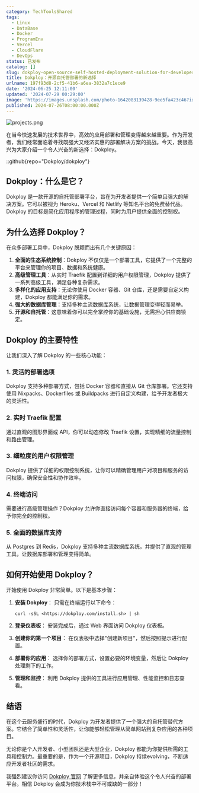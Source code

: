 ```yaml
---
category: TechToolsShared
tags:
  - Linux
  - DataBase
  - Docker
  - ProgramEnv
  - Vercel
  - CloudFlare
  - DevOps
status: 已发布
catalog: []
slug: dokploy-open-source-self-hosted-deployment-solution-for-developers
title: Dokploy：开源自托管部署的新选择
urlname: 197f93d8-2cf5-41b6-a6ea-3832a7c1ece9
date: '2024-06-25 12:11:00'
updated: '2024-07-29 00:29:00'
image: 'https://images.unsplash.com/photo-1642083139428-9ee5fa423c46?ixlib=rb-4.0.3&q=85&fm=jpg&crop=entropy&cs=srgb'
published: 2024-07-26T08:00:00.000Z
---
```


![projects.png](https://prod-files-secure.s3.us-west-2.amazonaws.com/5d24fe63-e567-4804-86f9-9fdc62e13082/adfdc1fe-2109-46ac-9ad4-f50e8631f20c/projects.png?X-Amz-Algorithm=AWS4-HMAC-SHA256&X-Amz-Content-Sha256=UNSIGNED-PAYLOAD&X-Amz-Credential=ASIAZI2LB466V23VUN6K%2F20250313%2Fus-west-2%2Fs3%2Faws4_request&X-Amz-Date=20250313T213226Z&X-Amz-Expires=3600&X-Amz-Security-Token=IQoJb3JpZ2luX2VjEJX%2F%2F%2F%2F%2F%2F%2F%2F%2F%2FwEaCXVzLXdlc3QtMiJIMEYCIQCclrZQgv34weZyNOpymHKRAZSUkvmMlrZoPwJi8GSasAIhAJNKjmbHKwie%2BwmNRbr7R%2FQHuc1PeAnGEssrMP0SRoaAKogECN7%2F%2F%2F%2F%2F%2F%2F%2F%2F%2FwEQABoMNjM3NDIzMTgzODA1Igx3%2B0kttZPdCxAi9vgq3AP8kL38a5uPqLsywS28ubW1etvD47b%2F9eHA4LR4gXxuQbu0HcJu3BPUPA0K%2F0jMrv8v4%2BaGdN%2FCkVhRSFxJ4qxbhjLbNcOXXcN0tippwPG8OuBGhrazIvrqWBan0YLCnfwEQ080q0dDmDiMdi1wjwa91We%2BL25u0FjutZoKnVQJ2sZEL8Uehjxms8EQRdbcz7kj65V19LGA7PXO%2BAjULTQ0OrfJi7JHh7VVOQoZoGJDJjjktKjLrGStZZ4IPYxXqlqB%2FZofIHkYUBUzl73k0HF31TaVP4EsASPz026z%2FJUUVbYejvHz6WRTgw3RcAuJfZKCWv2bPj%2F%2BcCvD76oLsFNTMuo9tWnktgcBuVCGuuc2cmSz6bUogT9MmzKAUqN6MuGBR1VdTXeSx8Gf872DSTJ35bKcC6sHXNU%2F1zZcku4eR76XzWUT2VERuNofEF0aHnBiT28hDmq1X1HFVZv38DMN2AwNUxuVD3NdkHpHHlUtXOxdbuIjZOLxR1QC766%2FeaJTFCEwB8SWtE39VwVHYn311u0%2Bn5ueSeSKx18Gsso%2F1Imk%2B2VXd%2F8L9pEcowLRWBFZF1VYWO9tF9mJskrK%2BtA6Ank4quAeVizA2KcXxWyaetA4lczysBwZxo%2FZYzD%2Bks2%2BBjqkAYP5hp1Jjd4kOLfMnFRlVM9MwndTblmBhJhxvzSzp1%2BvLwckiEFHfgH3pMFIke5oGVnndum%2BFmE2N0A8NSL70wOxpBSx%2B5URBMzfZRxGd%2F4fW5100ngeasatHRkxmIcgDvrHeAeOHqpK8r92bAdWrCoqAJismydp2YKFfWR1c8z7Xrm0Q8kKjC2Zs%2BaL%2FNPiDdgP33ZkCJxvl1KEsDtn5v3FRGe%2B&X-Amz-Signature=7e3448978c9bca17ab61545599b9cd868494c4ff6db8fb92d706144cf4ce32c2&X-Amz-SignedHeaders=host&x-id=GetObject)


在当今快速发展的技术世界中，高效的应用部署和管理变得越来越重要。作为开发者，我们经常面临着寻找既强大又经济实惠的部署解决方案的挑战。今天，我很高兴为大家介绍一个令人兴奋的新选择：Dokploy。


::github{repo="Dokploy/dokploy"}


## Dokploy：什么是它？


Dokploy 是一款开源的自托管部署平台，旨在为开发者提供一个简单且强大的解决方案。它可以被视为 Heroku、Vercel 和 Netlify 等知名平台的免费替代品。Dokploy 的目标是简化应用程序的管理过程，同时为用户提供全面的控制权。


## 为什么选择 Dokploy？


在众多部署工具中，Dokploy 脱颖而出有几个关键原因：

1. **全面的生态系统控制**：Dokploy 不仅仅是一个部署工具，它提供了一个完整的平台来管理你的项目、数据和系统健康。
2. **高级管理工具**：从实时 Traefik 配置到详细的用户权限管理，Dokploy 提供了一系列高级工具，满足各种复杂需求。
3. **多样化的应用支持**：无论你使用 Docker 容器、Git 仓库，还是需要自定义构建，Dokploy 都能满足你的需求。
4. **强大的数据库管理**：支持多种主流数据库系统，让数据管理变得轻而易举。
5. **开源和自托管**：这意味着你可以完全掌控你的基础设施，无需担心供应商锁定。

## Dokploy 的主要特性


让我们深入了解 Dokploy 的一些核心功能：


### 1. 灵活的部署选项


Dokploy 支持多种部署方式，包括 Docker 容器和直接从 Git 仓库部署。它还支持使用 Nixpacks、Dockerfiles 或 Buildpacks 进行自定义构建，给予开发者极大的灵活性。


### 2. 实时 Traefik 配置


通过直观的图形界面或 API，你可以动态修改 Traefik 设置，实现精细的流量控制和路由管理。


### 3. 细粒度的用户权限管理


Dokploy 提供了详细的权限控制系统，让你可以精确管理用户对项目和服务的访问权限，确保安全性和协作效率。


### 4. 终端访问


需要进行高级管理操作？Dokploy 允许你直接访问每个容器和服务器的终端，给予你完全的控制权。


### 5. 全面的数据库支持


从 Postgres 到 Redis，Dokploy 支持多种主流数据库系统，并提供了直观的管理工具，让数据库部署和管理变得简单。


## 如何开始使用 Dokploy？


开始使用 Dokploy 非常简单。以下是基本步骤：

1. **安装 Dokploy**：
只需在终端运行以下命令：

    ```plain text
    curl -sSL <https://dokploy.com/install.sh> | sh
    ```

2. **登录仪表板**：
安装完成后，通过 Web 界面访问 Dokploy 仪表板。
3. **创建你的第一个项目**：
在仪表板中选择"创建新项目"，然后按照提示进行配置。
4. **部署你的应用**：
选择你的部署方式，设置必要的环境变量，然后让 Dokploy 处理剩下的工作。
5. **管理和监控**：
利用 Dokploy 提供的工具进行应用管理、性能监控和日志查看。

## 结语


在这个云服务盛行的时代，Dokploy 为开发者提供了一个强大的自托管替代方案。它结合了简单性和灵活性，让你能够轻松管理从简单网站到复杂应用的各种项目。


无论你是个人开发者、小型团队还是大型企业，Dokploy 都能为你提供所需的工具和控制力。最重要的是，作为一个开源项目，Dokploy 持续evolving，不断适应开发者社区的需求。


我强烈建议你访问 [Dokploy 官网](https://dokploy.com/) 了解更多信息，并亲自体验这个令人兴奋的部署平台。相信 Dokploy 会成为你技术栈中不可或缺的一部分！

